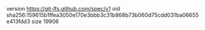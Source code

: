 version https://git-lfs.github.com/spec/v1
oid sha256:159615b1ffea3050e170e3bbb3c31b868b73b060d75cdd031ba06655e413fdd3
size 19906
